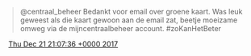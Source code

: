 > @centraal\_beheer Bedankt voor email over groene kaart\. Was leuk geweest als die kaart gewoon aan de email zat, beetje moeizame omweg via de mijncentraalbeheer account\. \#zoKanHetBeter

<img src="../../media/tweet.ico" width="12" /> [Thu Dec 21 21:07:36 +0000 2017](https://twitter.com/DromerDenker/status/943951106538967042)